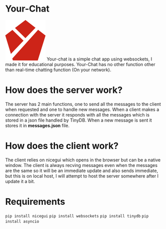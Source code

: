 # Your-Chat
<img src="https://raw.githubusercontent.com/NewDevOrgin/your-chat/main/Your-Chat.png" width="128"/> 
Your-chat is a simple chat app using websockets, I made it for educational purposes. Your-Chat has no other function other than real-time chatting function (On your network).

# How does the server work?
The server has 2 main functions, one to send all the messages to the client when requested and one to handle new messages. When a client makes a connection with the server it responds with all the messages which is stored in a json file handled by TinyDB. When a new message is sent it stores it in **messages.json** file.

# How does the client work?
The client relies on nicegui which opens in the browser but can be a native window. The client is always recving messages even when the messages are the same so it will be an immediate update and also sends immediate, but this is on local host, I will attempt to host the server somewhere after I update it a bit.

# Requirements
`pip install nicegui`
`pip install websockets`
`pip install tinydb`
`pip install asyncio`
